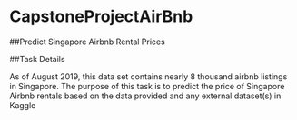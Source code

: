 # CapstoneProjectAirBnb
 
##Predict Singapore Airbnb Rental Prices

##Task Details

As of August 2019, this data set contains nearly 8 thousand airbnb listings in Singapore. The purpose of this task is to predict the price of Singapore Airbnb rentals based on the data provided and any external dataset(s) in Kaggle
 
